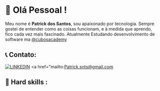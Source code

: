 # 🚀 Olá Pessoal ! 
Meu nome é **Patrick dos Santos**, sou apaixonado por tecnologia. Sempre gostei de entender como as coisas funcionam, e à medida que aprendo, fico cada vez mais fascinado.
Atualmente Estudando desenvolvimento de software ma [@cubosacademy](https://cubos.academy/)

## 📞 Contato: 
[![LINKEDIN](	https://img.shields.io/badge/LinkedIn-0077B5?style=for-the-badge&logo=linkedin&logoColor=white)](https://www.linkedin.com/in/patrick-dos-santos-ceriaco/)
<a href="mailto:Patrick.snts@gmail.com 

## 🚨 Hard skills :



